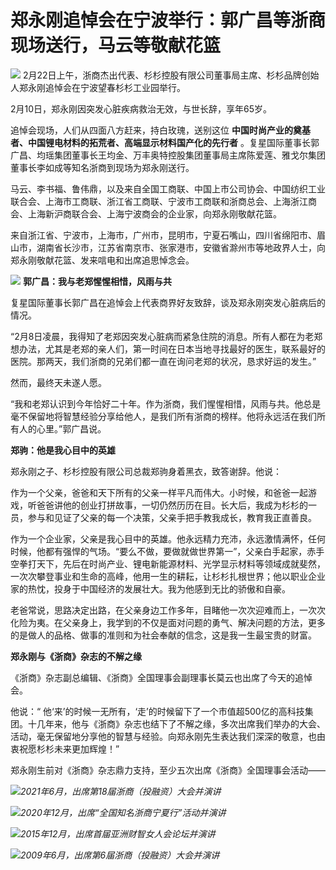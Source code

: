# 郑永刚追悼会在宁波举行：郭广昌等浙商现场送行，马云等敬献花篮

![](https://inews.gtimg.com/news_bt/OXdRQ63zOk8mIUW_-oHcjFZqBl7kT80UITOSQDoeabNAgAA/1000)
2月22日上午，浙商杰出代表、杉杉控股有限公司董事局主席、杉杉品牌创始人郑永刚追悼会在宁波望春杉杉工业园举行。

2月10日，郑永刚因突发心脏疾病救治无效，与世长辞，享年65岁。

追悼会现场，人们从四面八方赶来，持白玫瑰，送别这位 **中国时尚产业的奠基者、中国锂电材料的拓荒者、高端显示材料国产化的先行者**
。复星国际董事长郭广昌、均瑶集团董事长王均金、万丰奥特控股集团董事局主席陈爱莲、雅戈尔集团董事长李如成等知名浙商到现场为郑永刚送行。

马云、李书福、鲁伟鼎，以及来自全国工商联、中国上市公司协会、中国纺织工业联合会、上海市工商联、浙江省工商联、宁波市工商联和浙商总会、上海浙江商会、上海新沪商联合会、上海宁波商会的企业家，向郑永刚敬献花篮。

来自浙江省、宁波市，上海市，广州市，昆明市，宁夏石嘴山，四川省绵阳市、眉山市，湖南省长沙市，江苏省南京市、张家港市，安徽省滁州市等地政界人士，向郑永刚敬献花篮、发来唁电和出席追思悼念会。

![](https://inews.gtimg.com/news_bt/Odc45Z_YsK3sg0USRF0DOH7d35wo5XAwN92P-m6_2IuM4AA/1000)
**郭广昌：我与老郑惺惺相惜，风雨与共**

复星国际董事长郭广昌在追悼会上代表商界好友致辞，谈及郑永刚突发心脏病后的情况。

“2月8日凌晨，我得知了老郑因突发心脏病而紧急住院的消息。所有人都在为老郑想办法，尤其是老郑的亲人们，第一时间在日本当地寻找最好的医生，联系最好的医院。那两天，我们浙商的兄弟们都一直在询问老郑的状况，恳求好运的发生。”

然而，最终天未遂人愿。

“我和老郑认识到今年恰好二十年。作为浙商，我们惺惺相惜，风雨与共。他总是毫不保留地将智慧经验分享给他人，是我们所有浙商的榜样。他将永远活在我们所有人的心里。”郭广昌说。

**郑驹：他是我心目中的英雄**

郑永刚之子、杉杉控股有限公司总裁郑驹身着黑衣，致答谢辞。他说：

作为一个父亲，爸爸和天下所有的父亲一样平凡而伟大。小时候，和爸爸一起游戏，听爸爸讲他的创业打拼故事，一切仍然历历在目。长大后，我成为杉杉的一员，参与和见证了父亲的每一个决策，父亲手把手教我成长，教育我正直善良。

作为一个企业家，父亲是我心目中的英雄。他永远精力充沛，永远激情满怀，任何时候，他都有强悍的气场。“要么不做，要做就做世界第一”，父亲白手起家，赤手空拳打天下，先后在时尚产业、锂电新能源材料、光学显示材料等领域成就斐然，一次次攀登事业和生命的高峰，他用一生的耕耘，让杉杉扎根世界；他以职业企业家的热忱，投身于中国经济的发展壮大。我为他感到无比的骄傲和自豪。

老爸常说，思路决定出路，在父亲身边工作多年，目睹他一次次迎难而上，一次次化险为夷。在父亲身上，我学到的不仅是面对问题的勇气、解决问题的方法，更多的是做人的品格、做事的准则和为社会奉献的信念，这是我一生最宝贵的财富。

**郑永刚与《浙商》杂志的不解之缘**

《浙商》杂志副总编辑、《浙商》全国理事会副理事长莫云也出席了今天的追悼会。

他说：“
他‘来’的时候一无所有，‘走’的时候留下了一个市值超500亿的高科技集团。十几年来，他与《浙商》杂志也结下了不解之缘，多次出席我们举办的大会、活动，毫无保留地分享他的智慧与经验。向郑永刚先生表达我们深深的敬意，也由衷祝愿杉杉未来更加辉煌！”

郑永刚生前对《浙商》杂志鼎力支持，至少五次出席《浙商》全国理事会活动——

![](https://inews.gtimg.com/news_bt/OQebH_bT8DGVxDUZER8HhC0CpWRUUW55AGzx0zCD9cJq8AA/1000)_2021年6月，出席第18届浙商（投融资）大会并演讲_

![](https://inews.gtimg.com/news_bt/Oy_9uj1KGidSOAhz8TUj9uFdE9cc68QGBVYox79mhUxfUAA/1000)_2020年12月，出席“全国知名浙商宁夏行”活动并演讲_

![](https://inews.gtimg.com/news_bt/OD0npFCv8WxxeyJG7YqHWQzHQqLl0ri6psYHgE2TzGwB4AA/1000)_2015年12月，出席首届亚洲财智女人会论坛并演讲_

![](https://inews.gtimg.com/news_bt/OhKI4Il_TDLNaEc9XaBU8yVzfbmWerKKXrLwy2h33v3MsAA/1000)_2009年6月，出席第6届浙商（投融资）大会并演讲_

